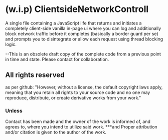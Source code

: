 # (w.i.p) ClientsideNetworkControll
A single file containing a JavaScript iife that returns and initiates a completely client-side vanilla in-page ui where you can log and additionally block network traffic before it completes (basically a border guard per se) and prompts you to disintegrate or allow each request using thread blocking logic.

--This is an obsolete draft copy of the complete code from a previous point in time and state. Please contact for collaboration.

## All rights reserved
as per github: 
"However, without a license, the default copyright laws apply, meaning that you retain all rights to your source code and no one may reproduce, distribute, or create derivative works from your work."
### Unless
  Contact has been made and the owner of the work is informed of, and agrees to, where you intend to utilize said work.
  ***and
  Proper attribution and/or citation is given to the author of the work.
